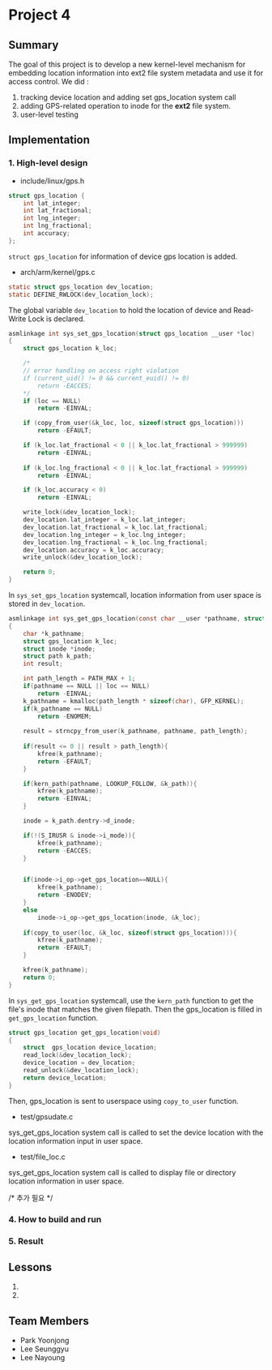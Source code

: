 

Project 4
===================

## Summary 

The goal of this project is to develop a new kernel-level mechanism for embedding location information into ext2 file system metadata and use it for access control. We did :

1. tracking device location and adding set gps_location system call
2. adding GPS-related operation to inode for the **ext2** file system. 
3. user-level testing

## Implementation

### 1. High-level design

- include/linux/gps.h

```c
struct gps_location {
	int lat_integer;
	int lat_fractional;
	int lng_integer;
	int lng_fractional;
	int accuracy;
};
```
  `struct gps_location` for information of device gps location is added.


- arch/arm/kernel/gps.c

```c
static struct gps_location dev_location;
static DEFINE_RWLOCK(dev_location_lock);
```
  The global variable `dev_location` to hold the location of device and Read-Write Lock is declared.

```c
asmlinkage int sys_set_gps_location(struct gps_location __user *loc)
{
	struct gps_location k_loc;

	/*
	// error handling on access right violation
	if (current_uid() != 0 && current_euid() != 0)
		return -EACCES;
	*/
	if (loc == NULL)
		return -EINVAL;

	if (copy_from_user(&k_loc, loc, sizeof(struct gps_location)))
		return -EFAULT;

	if (k_loc.lat_fractional < 0 || k_loc.lat_fractional > 999999)
		return -EINVAL;
	
	if (k_loc.lng_fractional < 0 || k_loc.lat_fractional > 999999)
		return -EINVAL;

	if (k_loc.accuracy < 0)
		return -EINVAL;

	write_lock(&dev_location_lock);
	dev_location.lat_integer = k_loc.lat_integer; 
	dev_location.lat_fractional = k_loc.lat_fractional;
	dev_location.lng_integer = k_loc.lng_integer;
	dev_location.lng_fractional = k_loc.lng_fractional;
	dev_location.accuracy = k_loc.accuracy;
	write_unlock(&dev_location_lock);

	return 0;
}
```
In `sys_set_gps_location` systemcall, location information from user space is stored in `dev_location`.
```c
asmlinkage int sys_get_gps_location(const char __user *pathname, struct gps_location __user *loc)
{
	char *k_pathname;
	struct gps_location k_loc;
	struct inode *inode;
	struct path k_path;
	int result;

	int path_length = PATH_MAX + 1;
	if(pathname == NULL || loc == NULL)
		return -EINVAL;
	k_pathname = kmalloc(path_length * sizeof(char), GFP_KERNEL);
	if(k_pathname == NULL)
		return -ENOMEM;
	
	result = strncpy_from_user(k_pathname, pathname, path_length);
	
	if(result <= 0 || result > path_length){
		kfree(k_pathname);
		return -EFAULT;
	}

	if(kern_path(pathname, LOOKUP_FOLLOW, &k_path)){
		kfree(k_pathname);
		return -EINVAL;
	}

	inode = k_path.dentry->d_inode;

	if(!(S_IRUSR & inode->i_mode)){
		kfree(k_pathname);
		return -EACCES;
	}


	if(inode->i_op->get_gps_location==NULL){
		kfree(k_pathname);
		return -ENODEV;
	}
	else
		inode->i_op->get_gps_location(inode, &k_loc);
	
	if(copy_to_user(loc, &k_loc, sizeof(struct gps_location))){
		kfree(k_pathname);
		return -EFAULT;
	}

	kfree(k_pathname);
	return 0;
}
```
In `sys_get_gps_location` systemcall, use the `kern_path` function to get the file's inode that matches the given filepath. Then the gps_location is filled in `get_gps_location` function.

```c
struct gps_location get_gps_location(void)
{
	struct	gps_location device_location;
	read_lock(&dev_location_lock);
	device_location = dev_location;
	read_unlock(&dev_location_lock);
	return device_location;
}
```
Then, gps_location is sent to userspace using `copy_to_user` function.

- test/gpsudate.c

sys_get_gps_location system call is called to set the device location with the location information input in user space.

- test/file_loc.c

sys_get_gps_location system call is called to display file or directory location information in user space.

/* 추가 필요 */


### 4. How to build and run



### 5. Result



## Lessons

1. 
2. 

## Team Members

* Park Yoonjong
* Lee Seunggyu
* Lee Nayoung
